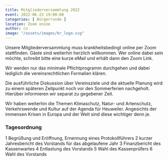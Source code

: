```yaml
---
title: Mitgliederversammlung 2022
event: 2022-06-23 19:00:00
categories: [ Bürgerrunde ]
location: Zoom onine
author: co
image: "/assets/images/br_logo.svg"
---
```


Unsere Mitgliederversammlung muss krankheitsbedingt online per Zoom stattfinden. Gäste sind weiterhin herzlich willkommen. Wer online dabei sein möchte, schreibt bitte eine kurze eMail und erhält dann den Zoom Link.

Wir werden nur das minimale Pflichtprogramm durchgehen und dabei lediglich die vereinsrechtlichen Formalien klären. 

Die ausführliche Diskussion über Vereinsziele und die aktuelle Planung wird zu einem späteren Zeitpunkt noch vor den Sommerferien nachgeholt. Hierüber informieren wir separat zu gegebener Zeit.

Wir haben weiterhin die Themen Klimaschutz, Natur- und Artenschutz, Verkehrswende und Kultur auf der Agenda für Heuweiler. Angesichts der immensen Krisen in Europa und der Welt sind diese wichtiger denn je. 

### Tagesordnung

1 Begrüßung und Eröffnung, Ernennung eines Protokollführers
2 kurzer Jahresbericht des Vorstands für das abgelaufene Jahr
3 Finanzbericht des Kassenwartes
4 Entlastung des Vorstands
5 Wahl des Kassenprüfers
6 Wahl des Vorstands

